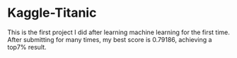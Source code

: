 # Kaggle-Titanic
This is the first project I did after learning machine learning for the first time. After submitting for many times, my best score is 0.79186, achieving a top7% result.  
